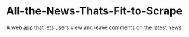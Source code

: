 # All-the-News-Thats-Fit-to-Scrape
A web app that lets users view and leave comments on the latest news.
